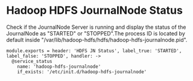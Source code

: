 
# Hadoop HDFS JournalNode Status

Check if the JournalNode Server is running and display the status of the
JournalNode as "STARTED" or "STOPPED".The process ID is located by default
inside "/var/lib/hadoop-hdfs/hdfs/hadoop-hdfs-journalnode.pid".

    module.exports = header: 'HDFS JN Status', label_true: 'STARTED', label_false: 'STOPPED', handler: ->
      @service_status
        name: 'hadoop-hdfs-journalnode'
        if_exists: '/etc/init.d/hadoop-hdfs-journalnode'
